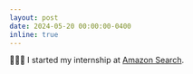 ```yaml
---
layout: post
date: 2024-05-20 00:00:00-0400
inline: true
---
```


👩🏻‍💻 I started my internship at [Amazon Search](https://www.amazon.jobs/en/teams/search).
